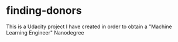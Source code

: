 # finding-donors
This is a Udacity project I have created in order to obtain a "Machine Learning Engineer" Nanodegree
